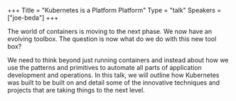 +++
Title = "Kubernetes is a Platform Platform"
Type = "talk"
Speakers = ["joe-beda"]
+++

The world of containers is moving to the next phase. We now have an evolving toolbox. The question is now what do we do with this new tool box?  

We need to think beyond just running containers and instead about how we use the patterns and primitives to automate all parts of application development and operations. In this talk, we will outline how Kubernetes was built to be built on and detail some of the innovative techniques and projects that are taking things to the next level.
